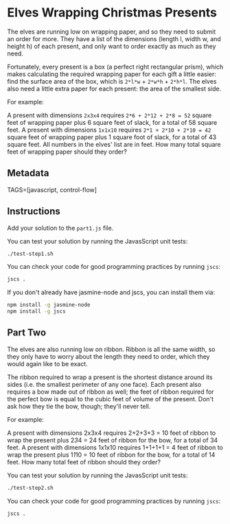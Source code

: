 # Elves Wrapping Christmas Presents

The elves are running low on wrapping paper, and so they need to submit an order for more. They have a list of the dimensions (length l, width w, and height h) of each present, and only want to order exactly as much as they need.

Fortunately, every present is a box (a perfect right rectangular prism), which makes calculating the required wrapping paper for each gift a little easier: find the surface area of the box, which is `2*l*w` + `2*w*h` + `2*h*l`. The elves also need a little extra paper for each present: the area of the smallest side.

For example:

A present with dimensions `2x3x4` requires `2*6 + 2*12 + 2*8 = 52` square feet of wrapping paper plus 6 square feet of slack, for a total of 58 square feet. A present with dimensions `1x1x10` requires `2*1 + 2*10 + 2*10 = 42` square feet of wrapping paper plus 1 square foot of slack, for a total of 43 square feet. All numbers in the elves' list are in feet. How many total square feet of wrapping paper should they order?

## Metadata

TAGS=[javascript, control-flow]

## Instructions

Add your solution to the `part1.js` file.

You can test your solution by running the JavasScript unit tests:

```bash
./test-step1.sh
```

You can check your code for good programming practices by running `jscs`:

```bash
jscs .
```

If you don't already have jasmine-node and jscs, you can install them via:

```bash
npm install -g jasmine-node
npm install -g jscs
```

## Part Two

The elves are also running low on ribbon. Ribbon is all the same width, so
they only have to worry about the length they need to order, which they would
again like to be exact.

The ribbon required to wrap a present is the shortest distance around its
sides (i.e. the smallest perimeter of any one face). Each present also
requires a bow made out of ribbon as well; the feet of ribbon required for
the perfect bow is equal to the cubic feet of volume of the present. Don't
ask how they tie the bow, though; they'll never tell.

For example:

A present with dimensions 2x3x4 requires 2+2+3+3 = 10 feet of ribbon to wrap
the present plus 2*3*4 = 24 feet of ribbon for the bow, for a total of 34
feet. A present with dimensions 1x1x10 requires 1+1+1+1 = 4 feet of ribbon to
wrap the present plus 1*1*10 = 10 feet of ribbon for the bow, for a total of
14 feet. How many total feet of ribbon should they order?

You can test your solution by running the JavasScript unit tests:

```bash
./test-step2.sh
```

You can check your code for good programming practices by running `jscs`:

```bash
jscs .
```
